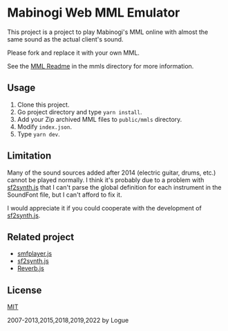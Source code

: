 # Mabinogi Web MML Emulator

This project is a project to play Mabinogi's MML online with almost the same sound as the actual client's sound.

Please fork and replace it with your own MML.

See the [MML Readme](public/mmls/README.md) in the mmls directory for more information.

## Usage

1. Clone this project.
2. Go project directory and type `yarn install`.
3. Add your Zip archived MML files to `public/mmls` directory.
4. Modify `index.json`.
5. Type `yarn dev`.

## Limitation

Many of the sound sources added after 2014 (electric guitar, drums, etc.) cannot be played normally. I think it's probably due to a problem with [sf2synth.js](https://github.com/logue/sf2synth.js) that I can't parse the global definition for each instrument in the SoundFont file, but I can't afford to fix it.

I would appreciate it if you could cooperate with the development of [sf2synth.js](https://github.com/logue/sf2synth.js).

## Related project

- [smfplayer.js](https://github.com/logue/smfplayer.js)
- [sf2synth.js](https://github.com/logue/sf2synth.js)
- [Reverb.js](https://github.com/logue/Reverb.js)

## License

[MIT](LICENSE)

2007-2013,2015,2018,2019,2022 by Logue
